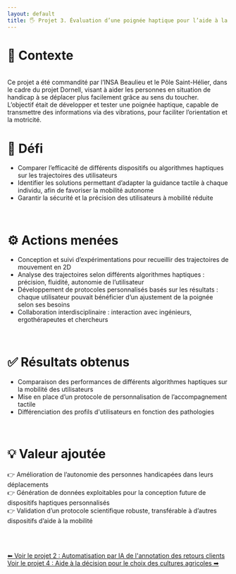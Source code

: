 ```yaml
---
layout: default
title: 🖐 Projet 3. Évaluation d’une poignée haptique pour l’aide à la mobilité
---
```



# 🔎 Contexte
<br>
Ce projet a été commandité par l’INSA Beaulieu et le Pôle Saint-Hélier, dans le cadre du projet Dornell, visant à aider les personnes en situation de handicap à se déplacer plus facilement grâce au sens du toucher.<br>
L’objectif était de développer et tester une poignée haptique, capable de transmettre des informations via des vibrations, pour faciliter l’orientation et la motricité.

<br>

# 🎯 Défi

- Comparer l’efficacité de différents dispositifs ou algorithmes haptiques sur les trajectoires des utilisateurs
- Identifier les solutions permettant d’adapter la guidance tactile à chaque individu, afin de favoriser la mobilité autonome
- Garantir la sécurité et la précision des utilisateurs à mobilité réduite

<br>

# ⚙️ Actions menées

- Conception et suivi d’expérimentations pour recueillir des trajectoires de mouvement en 2D
- Analyse des trajectoires selon différents algorithmes haptiques : précision, fluidité, autonomie de l’utilisateur
- Développement de protocoles personnalisés basés sur les résultats : chaque utilisateur pouvait bénéficier d’un ajustement de la poignée selon ses besoins
- Collaboration interdisciplinaire : interaction avec ingénieurs, ergothérapeutes et chercheurs

<br>

# ✅ Résultats obtenus

- Comparaison des performances de différents algorithmes haptiques sur la mobilité des utilisateurs
- Mise en place d’un protocole de personnalisation de l’accompagnement tactile
- Différenciation des profils d'utilisateurs en fonction des pathologies
<br>

# 💡 Valeur ajoutée

👉 Amélioration de l’autonomie des personnes handicapées dans leurs déplacements <br>
👉 Génération de données exploitables pour la conception future de dispositifs haptiques personnalisés <br>
👉 Validation d’un protocole scientifique robuste, transférable à d’autres dispositifs d’aide à la mobilité <br>

<br><br>

<div class="projet-navigation">
  <a href="{{ site.baseurl }}/projet2" class="prev-projet">⬅ Voir le projet 2 : Automatisation par IA de l'annotation des retours clients</a>
  <a href="{{ site.baseurl }}/projet4" class="next-projet">Voir le projet 4 : Aide à la décision pour le choix des cultures agricoles ➡</a>
</div>